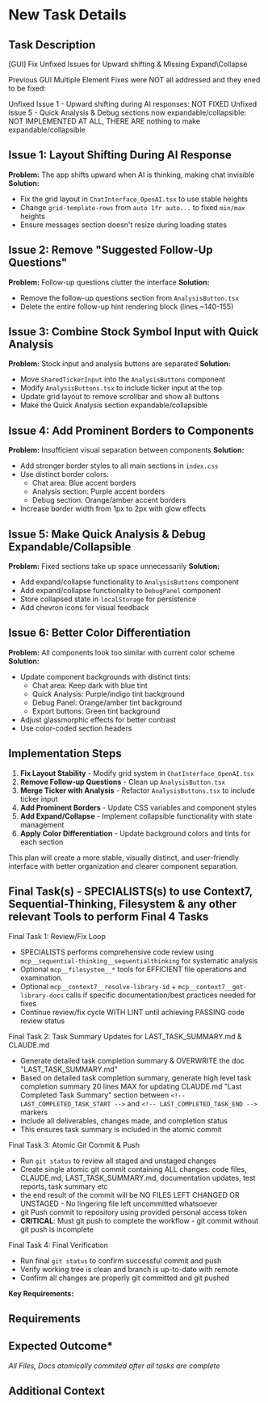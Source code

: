 # New Task Details

## Task Description

[GUI] Fix Unfixed Issues for Upward shifting & Missing Expand\Collapse

Previous GUI Multiple Element Fixes were NOT all addressed and they ened to be fixed:

 Unfixed Issue 1 - Upward shifting during AI responses: NOT FIXED
 Unfixed Issue 5 - Quick Analysis & Debug sections now expandable/collapsible: NOT IMPLEMENTED AT ALL, THERE ARE nothing to make expandable/collapsible

## Issue 1: Layout Shifting During AI Response

**Problem:** The app shifts upward when AI is thinking, making chat invisible
**Solution:**

* Fix the grid layout in `ChatInterface_OpenAI.tsx` to use stable heights
* Change `grid-template-rows` from `auto 1fr auto...` to fixed `min/max` heights
* Ensure messages section doesn't resize during loading states

## Issue 2: Remove "Suggested Follow-Up Questions"

**Problem:** Follow-up questions clutter the interface
**Solution:**

* Remove the follow-up questions section from `AnalysisButton.tsx`
* Delete the entire follow-up hint rendering block (lines ~140-155)

## Issue 3: Combine Stock Symbol Input with Quick Analysis

**Problem:** Stock input and analysis buttons are separated
**Solution:**

* Move `SharedTickerInput` into the `AnalysisButtons` component
* Modify `AnalysisButtons.tsx` to include ticker input at the top
* Update grid layout to remove scrollbar and show all buttons
* Make the Quick Analysis section expandable/collapsible

## Issue 4: Add Prominent Borders to Components

**Problem:** Insufficient visual separation between components
**Solution:**

* Add stronger border styles to all main sections in `index.css`
* Use distinct border colors:
  * Chat area: Blue accent borders
  * Analysis section: Purple accent borders
  * Debug section: Orange/amber accent borders
* Increase border width from 1px to 2px with glow effects

## Issue 5: Make Quick Analysis & Debug Expandable/Collapsible

**Problem:** Fixed sections take up space unnecessarily
**Solution:**

* Add expand/collapse functionality to `AnalysisButtons` component
* Add expand/collapse functionality to `DebugPanel` component
* Store collapsed state in `localStorage` for persistence
* Add chevron icons for visual feedback

## Issue 6: Better Color Differentiation

**Problem:** All components look too similar with current color scheme
**Solution:**

* Update component backgrounds with distinct tints:
  * Chat area: Keep dark with blue tint
  * Quick Analysis: Purple/indigo tint background
  * Debug Panel: Orange/amber tint background
  * Export buttons: Green tint background
* Adjust glassmorphic effects for better contrast
* Use color-coded section headers

## Implementation Steps

1. **Fix Layout Stability** - Modify grid system in `ChatInterface_OpenAI.tsx`
2. **Remove Follow-up Questions** - Clean up `AnalysisButton.tsx`
3. **Merge Ticker with Analysis** - Refactor `AnalysisButtons.tsx` to include ticker input
4. **Add Prominent Borders** - Update CSS variables and component styles
5. **Add Expand/Collapse** - Implement collapsible functionality with state management
6. **Apply Color Differentiation** - Update background colors and tints for each section

This plan will create a more stable, visually distinct, and user-friendly interface with better organization and clearer component separation.

## Final Task(s) - SPECIALISTS(s) to use Context7, Sequential-Thinking, Filesystem & any other relevant Tools to perform Final 4 Tasks

Final Task 1: Review/Fix Loop

* SPECIALISTS performs comprehensive code review using `mcp__sequential-thinking__sequentialthinking` for systematic analysis
* Optional `mcp__filesystem__*` tools for EFFICIENT file operations and examination.
* Optional `mcp__context7__resolve-library-id` + `mcp__context7__get-library-docs` calls if specific documentation/best practices needed for fixes
* Continue review/fix cycle WITH LINT until achieving PASSING code review status

Final Task 2: Task Summary Updates for LAST_TASK_SUMMARY.md & CLAUDE.md

* Generate detailed task completion summary & OVERWRITE the doc "LAST_TASK_SUMMARY.md"
* Based on detailed task completion summary, generate high level task completion summary 20 lines MAX for updating CLAUDE.md "Last Completed Task Summary" section between `<!-- LAST_COMPLETED_TASK_START -->` and `<!-- LAST_COMPLETED_TASK_END -->` markers
* Include all deliverables, changes made, and completion status
* This ensures task summary is included in the atomic commit

Final Task 3: Atomic Git Commit & Push

* Run `git status` to review all staged and unstaged changes
* Create single atomic git commit containing ALL changes: code files, CLAUDE.md, LAST_TASK_SUMMARY.md, documentation updates, test reports, task summary etc
* the end result of the commit will be NO FILES LEFT CHANGED OR UNSTAGED - No lingering file left uncommitted whatsoever
* git Push commit to repository using provided personal access token
* **CRITICAL**: Must git push to complete the workflow - git commit without git push is incomplete

Final Task 4: Final Verification

* Run final `git status` to confirm successful commit and push
* Verify working tree is clean and branch is up-to-date with remote
* Confirm all changes are properly git committed and git pushed

**Key Requirements:**

## Requirements

## Expected Outcome*

*All Files, Docs atomically commited after all tasks are complete*

## Additional Context
